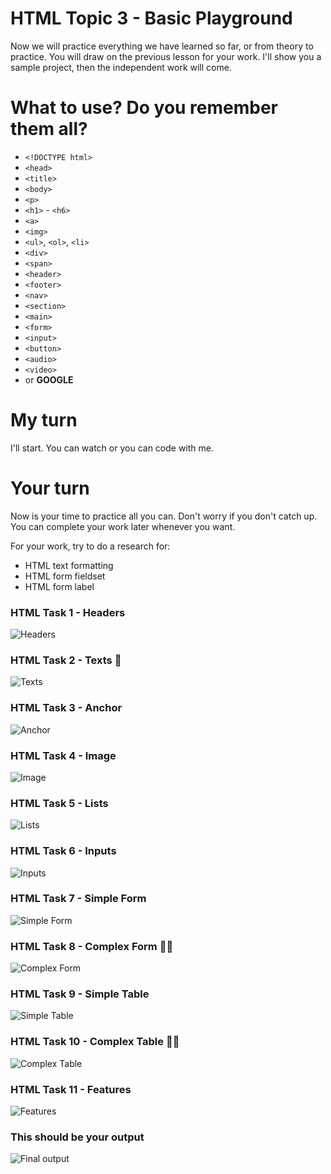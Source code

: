 # HTML Topic 3 - Basic Playground

Now we will practice everything we have learned so far, or from theory to practice. You will draw on the previous lesson for your work. I'll show you a sample project, then the independent work will come. 

# What to use? Do you remember them all?

- `<!DOCTYPE html>`
- `<head>`
- `<title>`
- `<body>`
- `<p>`
- `<h1>` - `<h6>`
- `<a>`
- `<img>`
- `<ul>`, `<ol>`, `<li>`
- `<div>`
- `<span>`
- `<header>`
- `<footer>`
- `<nav>`
- `<section>`
- `<main>`
- `<form>`
- `<input>`
- `<button>`
- `<audio>`
- `<video>`
- or **GOOGLE**

# My turn

I'll start. You can watch or you can code with me.

# Your turn

Now is your time to practice all you can. Don't worry if you don't catch up. You can complete your work later whenever you want.

For your work, try to do a research for:

- HTML text formatting
- HTML form fieldset
- HTML form label

### HTML Task 1 - Headers

![Headers](https://github.com/macoto00/Frontend-Developer-Code-Lessons/blob/main/HTML%20Topics/Topics/Topic%203/Workshops/tasks/header.png)

### HTML Task 2 - Texts 💪

![Texts](https://github.com/macoto00/Frontend-Developer-Code-Lessons/blob/main/HTML%20Topics/Topics/Topic%203/Workshops/tasks/text.png)

### HTML Task 3 - Anchor

![Anchor](https://github.com/macoto00/Frontend-Developer-Code-Lessons/blob/main/HTML%20Topics/Topics/Topic%203/Workshops/tasks/anchor.png)

### HTML Task 4 - Image

![Image](https://github.com/macoto00/Frontend-Developer-Code-Lessons/blob/main/HTML%20Topics/Topics/Topic%203/Workshops/tasks/image.png)

### HTML Task 5 - Lists

![Lists](https://github.com/macoto00/Frontend-Developer-Code-Lessons/blob/main/HTML%20Topics/Topics/Topic%203/Workshops/tasks/list.png)

### HTML Task 6 - Inputs

![Inputs](https://github.com/macoto00/Frontend-Developer-Code-Lessons/blob/main/HTML%20Topics/Topics/Topic%203/Workshops/tasks/input.png)

### HTML Task 7 - Simple Form

![Simple Form](https://github.com/macoto00/Frontend-Developer-Code-Lessons/blob/main/HTML%20Topics/Topics/Topic%203/Workshops/tasks/simpleForm.png)

### HTML Task 8 - Complex Form 💪💪

![Complex Form](https://github.com/macoto00/Frontend-Developer-Code-Lessons/blob/main/HTML%20Topics/Topics/Topic%203/Workshops/tasks/complexForm.png)

### HTML Task 9 - Simple Table

![Simple Table](https://github.com/macoto00/Frontend-Developer-Code-Lessons/blob/main/HTML%20Topics/Topics/Topic%203/Workshops/tasks/simpleTable.png)

### HTML Task 10 - Complex Table 💪💪

![Complex Table](https://github.com/macoto00/Frontend-Developer-Code-Lessons/blob/main/HTML%20Topics/Topics/Topic%203/Workshops/tasks/complexTable.png)

### HTML Task 11 - Features

![Features](https://github.com/macoto00/Frontend-Developer-Code-Lessons/blob/main/HTML%20Topics/Topics/Topic%203/Workshops/tasks/features.png)

### This should be your output

![Final output](https://github.com/macoto00/Frontend-Developer-Code-Lessons/blob/main/HTML%20Topics/Topics/Topic%203/Workshops/screenOne.png)